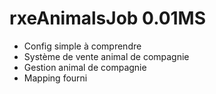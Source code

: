 # rxeAnimalsJob 0.01MS

- Config simple à comprendre
- Système de vente animal de compagnie
- Gestion animal de compagnie
- Mapping fourni
